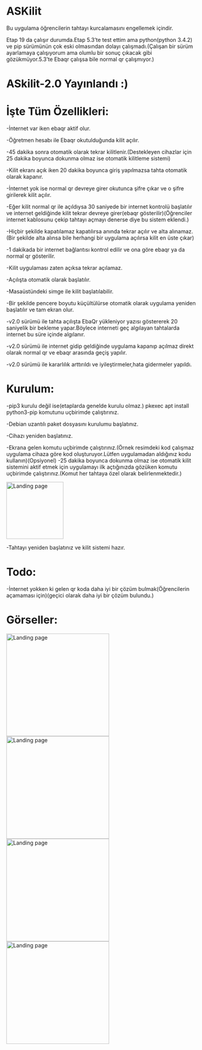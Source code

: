# ASKilit
Bu uygulama öğrencilerin tahtayı kurcalamasını engellemek içindir.

Etap 19 da çalışır durumda.Etap 5.3’te test ettim ama python(python 3.4.2) ve pip sürümünün çok eski olmasından dolayı çalışmadı.(Çalışan bir sürüm ayarlamaya çalışıyorum ama olumlu bir sonuç çıkacak gibi gözükmüyor.5.3’te Ebaqr çalışsa bile normal qr çalışmıyor.)

# ASkilit-2.0 Yayınlandı :)

# İşte Tüm Özellikleri:
-İnternet var iken ebaqr aktif olur.

-Öğretmen hesabı ile Ebaqr okutulduğunda kilit açılır.

-45 dakika sonra otomatik olarak tekrar kilitlenir.(Destekleyen cihazlar için 25 dakika boyunca dokunma olmaz ise otomatik kilitleme sistemi)

-Kilit ekranı açık iken 20 dakika boyunca giriş yapılmazsa tahta otomatik olarak kapanır.

-İnternet yok ise normal qr devreye girer okutunca şifre çıkar ve o şifre girilerek kilit açılır.

-Eğer kilit normal qr ile açıldıysa 30 saniyede bir internet kontrolü başlatılır ve internet geldiğinde kilit tekrar devreye girer(ebaqr gösterilir)(Öğrenciler internet kablosunu çekip tahtayı açmayı denerse diye bu sistem eklendi.)

-Hiçbir şekilde kapatılamaz kapatılırsa anında tekrar açılır ve alta alınamaz.(Bir şekilde alta alınsa bile herhangi bir uygulama açılırsa kilit en üste çıkar)

-1 dakikada bir internet bağlantısı kontrol edilir ve ona göre ebaqr ya da normal qr gösterilir.

-Kilit uygulaması zaten açıksa tekrar açılamaz.

-Açılışta otomatik olarak başlatılır.

-Masaüstündeki simge ile kilit başlatılabilir.

-Bir şekilde pencere boyutu küçültülürse otomatik olarak uygulama yeniden başlatılır ve tam ekran olur.

-v2.0 sürümü ile tahta açılışta EbaQr yükleniyor yazısı göstererek 20 saniyelik bir bekleme yapar.Böylece interneti geç algılayan tahtalarda internet bu süre içinde algılanır.

-v2.0 sürümü ile internet gidip geldiğinde uygulama kapanıp açılmaz direkt olarak normal qr ve ebaqr arasında geçiş yapılır.

-v2.0 sürümü ile kararlılık arttırıldı ve iyileştirmeler,hata gidermeler yapıldı.

# Kurulum:

-pip3 kurulu değil ise(etaplarda genelde kurulu olmaz.) pkexec apt install python3-pip komutunu uçbirimde çalıştırınız.

-Debian uzantılı paket dosyasını kurulumu başlatınız.

-Cihazı yeniden başlatınız.

-Ekrana gelen komutu uçbirimde çalıştırınız.(Örnek resimdeki kod çalışmaz uygulama cihaza göre kod oluşturuyor.Lütfen uygulamadan aldığınız kodu kullanın)(Opsiyonel)
-25 dakika boyunca dokunma olmaz ise otomatik kilit sistemini aktif etmek için uygulamayı ilk açtığınızda gözüken komutu uçbirimde çalıştırınız.(Komut her tahtaya özel olarak belirlenmektedir.)

<img src="https://i.hizliresim.com/75c3nmm.png" alt="Landing page" height="150px">

-Tahtayı yeniden başlatınız ve kilit sistemi hazır.

# Todo:

-İnternet yokken ki gelen qr koda daha iyi bir çözüm bulmak(Öğrencilerin açamaması için)(geçici olarak daha iyi bir çözüm bulundu.)

# Görseller:

<img src="https://i.hizliresim.com/cgdqfvy.png" alt="Landing page" height="270px">
<img src="https://i.hizliresim.com/c9os21v.png" alt="Landing page" height="270px">
<img src="https://i.hizliresim.com/1m8qwj8.png" alt="Landing page" height="270px">
<img src="https://i.hizliresim.com/dy1n9eu.png" alt="Landing page" height="270px">

